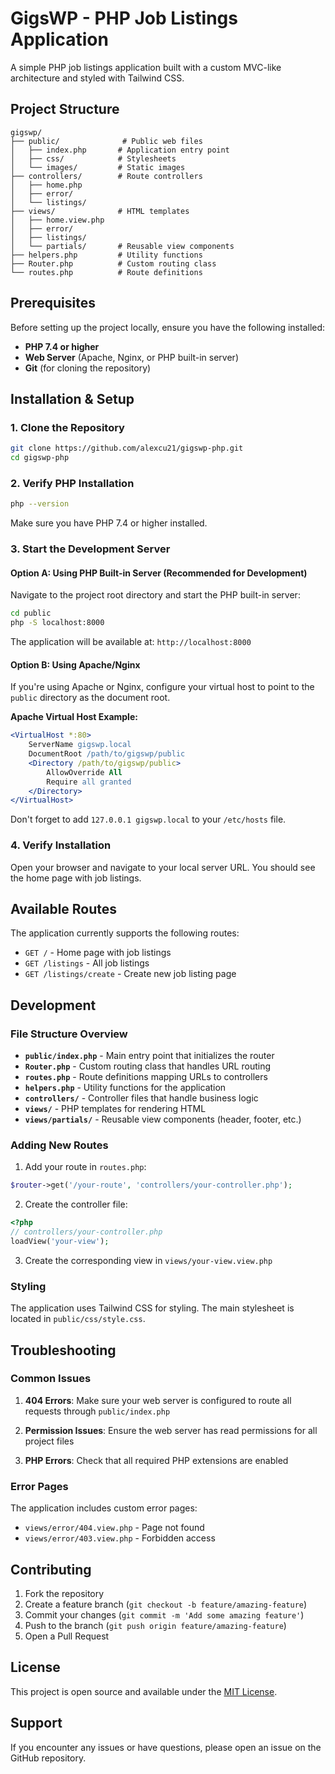# GigsWP - PHP Job Listings Application

A simple PHP job listings application built with a custom MVC-like architecture and styled with Tailwind CSS.

## Project Structure

```
gigswp/
├── public/              # Public web files
│   ├── index.php       # Application entry point
│   ├── css/            # Stylesheets
│   └── images/         # Static images
├── controllers/        # Route controllers
│   ├── home.php
│   ├── error/
│   └── listings/
├── views/              # HTML templates
│   ├── home.view.php
│   ├── error/
│   ├── listings/
│   └── partials/       # Reusable view components
├── helpers.php         # Utility functions
├── Router.php          # Custom routing class
└── routes.php          # Route definitions
```

## Prerequisites

Before setting up the project locally, ensure you have the following installed:

- **PHP 7.4 or higher**
- **Web Server** (Apache, Nginx, or PHP built-in server)
- **Git** (for cloning the repository)

## Installation & Setup

### 1. Clone the Repository

```bash
git clone https://github.com/alexcu21/gigswp-php.git
cd gigswp-php
```

### 2. Verify PHP Installation

```bash
php --version
```

Make sure you have PHP 7.4 or higher installed.

### 3. Start the Development Server

#### Option A: Using PHP Built-in Server (Recommended for Development)

Navigate to the project root directory and start the PHP built-in server:

```bash
cd public
php -S localhost:8000
```

The application will be available at: `http://localhost:8000`

#### Option B: Using Apache/Nginx

If you're using Apache or Nginx, configure your virtual host to point to the `public` directory as the document root.

**Apache Virtual Host Example:**
```apache
<VirtualHost *:80>
    ServerName gigswp.local
    DocumentRoot /path/to/gigswp/public
    <Directory /path/to/gigswp/public>
        AllowOverride All
        Require all granted
    </Directory>
</VirtualHost>
```

Don't forget to add `127.0.0.1 gigswp.local` to your `/etc/hosts` file.

### 4. Verify Installation

Open your browser and navigate to your local server URL. You should see the home page with job listings.

## Available Routes

The application currently supports the following routes:

- `GET /` - Home page with job listings
- `GET /listings` - All job listings
- `GET /listings/create` - Create new job listing page

## Development

### File Structure Overview

- **`public/index.php`** - Main entry point that initializes the router
- **`Router.php`** - Custom routing class that handles URL routing
- **`routes.php`** - Route definitions mapping URLs to controllers
- **`helpers.php`** - Utility functions for the application
- **`controllers/`** - Controller files that handle business logic
- **`views/`** - PHP templates for rendering HTML
- **`views/partials/`** - Reusable view components (header, footer, etc.)

### Adding New Routes

1. Add your route in `routes.php`:
```php
$router->get('/your-route', 'controllers/your-controller.php');
```

2. Create the controller file:
```php
<?php
// controllers/your-controller.php
loadView('your-view');
```

3. Create the corresponding view in `views/your-view.view.php`

### Styling

The application uses Tailwind CSS for styling. The main stylesheet is located in `public/css/style.css`.

## Troubleshooting

### Common Issues

1. **404 Errors**: Make sure your web server is configured to route all requests through `public/index.php`

2. **Permission Issues**: Ensure the web server has read permissions for all project files

3. **PHP Errors**: Check that all required PHP extensions are enabled

### Error Pages

The application includes custom error pages:
- `views/error/404.view.php` - Page not found
- `views/error/403.view.php` - Forbidden access

## Contributing

1. Fork the repository
2. Create a feature branch (`git checkout -b feature/amazing-feature`)
3. Commit your changes (`git commit -m 'Add some amazing feature'`)
4. Push to the branch (`git push origin feature/amazing-feature`)
5. Open a Pull Request

## License

This project is open source and available under the [MIT License](LICENSE).

## Support

If you encounter any issues or have questions, please open an issue on the GitHub repository.
